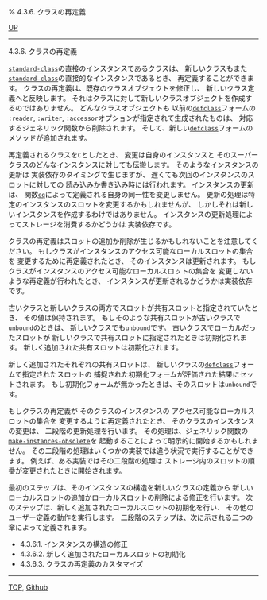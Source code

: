 % 4.3.6. クラスの再定義

[UP](4.3.html)  

---

4.3.6. クラスの再定義


[`standard-class`](4.4.standard-class.html)の直接のインスタンスであるクラスは、
新しいクラスもまた[`standard-class`](4.4.standard-class.html)の直接的なインスタンスであるとき、
再定義することができます。
クラスの再定義は、既存のクラスオブジェクトを修正し、
新しいクラス定義へと反映します。
それはクラスに対して新しいクラスオブジェクトを作成するのではありません。
どんなクラスオブジェクトも
以前の[`defclass`](7.7.defclass.html)フォームの
`:reader`, `:writer`, `:accessor`オプションが指定されて生成されたものは、
対応するジェネリック関数から削除されます。
そして、新しい[`defclass`](7.7.defclass.html)フォームのメソッドが追加されます。

再定義されるクラスを`C`としたとき、
変更は自身のインスタンスと
そのスーパークラスのどんなインスタンスに対しても伝搬します。
そのようなインスタンスの更新は
実装依存のタイミングで生じますが、
遅くても次回のインスタンスのスロットに対しての
読み込みか書き込み時には行われます。
インスタンスの更新は、
関数[`eq`](5.3.eq.html)によって定義される自身の同一性を変更しません。
更新の処理は特定のインスタンスのスロットを変更するかもしれませんが、
しかしそれは新しいインスタンスを作成するわけではありません。
インスタンスの更新処理によってストレージを消費するかどうかは
実装依存です。

クラスの再定義はスロットの追加か削除が生じるかもしれないことを注意してください。
もしクラスがインスタンスのアクセス可能なローカルスロットの集合を
変更するために再定義されたとき、
そのインスタンスは更新されます。
もしクラスがインスタンスのアクセス可能なローカルスロットの集合を
変更しないような再定義が行われたとき、
インスタンスが更新されるかどうかは実装依存です。

古いクラスと新しいクラスの両方でスロットが共有スロットと指定されていたとき、
その値は保持されます。
もしそのような共有スロットが古いクラスで`unbound`のときは、
新しいクラスでも`unbound`です。
古いクラスでローカルだったスロットが
新しいクラスで共有スロットに指定されたときは初期化されます。
新しく追加された共有スロットは初期化されます。

新しく追加されたそれぞれの共有スロットは、
新しいクラスの[`defclass`](7.7.defclass.html)フォームで指定されたスロットの
捕捉された初期化フォームが評価された結果にセットされます。
もし初期化フォームが無かったときは、そのスロットは`unbound`です。

もしクラスの再定義が
そのクラスのインスタンスの
アクセス可能なローカルスロットの集合を
変更するように再定義されたとき、
そのクラスのインスタンスの変更は、
二段階の更新処理を行います。
その処理は、ジェネリック関数の[`make-instances-obsolete`](7.7.make-instances-obsolete.html)を
起動することによって明示的に開始するかもしれません。
その二段階の処理はいくつかの実装では違う状況で実行することができます。
例えば、ある実装ではその二段階の処理は
ストレージ内のスロットの順番が変更されたときに開始されます。

最初のステップは、そのインスタンスの構造を新しいクラスの定義から
新しいローカルスロットの追加かローカルスロットの削除による修正を行います。
次のステップは、新しく追加されたローカルスロットの初期化を行い、
その他のユーザー定義の動作を実行します。
二段階のステップは、次に示される二つの章によって定義されます。

- 4.3.6.1. インスタンスの構造の修正
- 4.3.6.2. 新しく追加されたローカルスロットの初期化
- 4.3.6.3. クラスの再定義のカスタマイズ


---
[TOP](index.html),  [Github](https://github.com/nptcl/npt-japanese)

